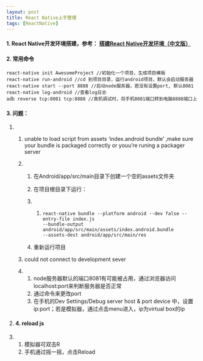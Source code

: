 ```yaml
---
layout: post
title: React Native上手整理
tags: [ReactNative]
---
```




#### 1. React Native开发环境搭建，参考： [搭建React Native开发环境（中文版）](http://reactnative.cn/docs/0.51/getting-started.html) 

#### 2. 常用命令

```
react-native init AwesomeProject //初始化一个项目，生成项目模板
react-native run-android //cd 到项目目录，运行android项目，默认会启动服务器
react-native start --port 8888 //启动node服务器，若没有设置port, 默认8081
react-native log-android //查看log日志
adb reverse tcp:8081 tcp:8888 //真机调试时，将手机8081端口转到电脑8888端口上
```

#### 3. 问题：

1. 1. unable to load script from assets ‘index.android bundle’  ,make sure  your bundle is packaged correctly or youu’re runing a packager server

   2. 1. 在Android/app/src/main目录下创建一个空的assets文件夹

      2. 在项目根目录下运行：

      3. 1. ```
            react-native bundle --platform android --dev false --entry-file index.js 
            --bundle-output android/app/src/main/assets/index.android.bundle 
            --assets-dest android/app/src/main/res
            ```

      4. 重新运行项目

   3. could not connect to development sever

   4. 1. node服务器默认的端口8081有可能被占用，通过浏览器访问localhost:port来判断服务器是否正常
      2. 通过命令来更改port
      3. 在手机的Dev Settings/Debug server host & port device 中，设置ip:port；若是模拟器，通过点击menu进入，ip为virtual box的ip

2. #### 4. reload js

3. 1. 模拟器可双击R
   2. 手机通过摇一摇，点击Reload
